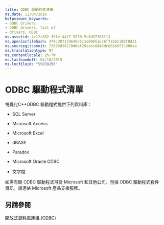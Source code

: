 ```yaml
---
title: ODBC 驅動程式清單
ms.date: 11/04/2016
helpviewer_keywords:
- ODBC drivers
- ODBC drivers, list of
- drivers, ODBC
ms.assetid: 4e12c832-39fe-44f7-9230-5c8d37203f11
ms.openlocfilehash: 479c30717d645d511e06651e36f73bb1188f0d21
ms.sourcegitcommit: 72583d30170d6ef29ea5c6848dc00169f2c909aa
ms.translationtype: MT
ms.contentlocale: zh-TW
ms.lasthandoff: 04/18/2019
ms.locfileid: "59039295"
---
```

# <a name="odbc-driver-list"></a>ODBC 驅動程式清單

視覺化C++ODBC 驅動程式提供下列資料庫：

- SQL Server

- Microsoft Access

- Microsoft Excel

- dBASE

- Paradox

- Microsoft Oracle ODBC

- 文字檔

如需有關 ODBC 驅動程式可從 Microsoft 和其他公司，包括 ODBC 驅動程式套件資訊，請連絡 Microsoft 產品支援服務。

## <a name="see-also"></a>另請參閱

[開放式資料庫連接 (ODBC)](../../data/odbc/open-database-connectivity-odbc.md)